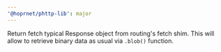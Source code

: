 ```yaml
---
'@hoprnet/phttp-lib': major
---
```


Return fetch typical Response object from routing's fetch shim.
This will allow to retrieve binary data as usual via `.blob()` function.
